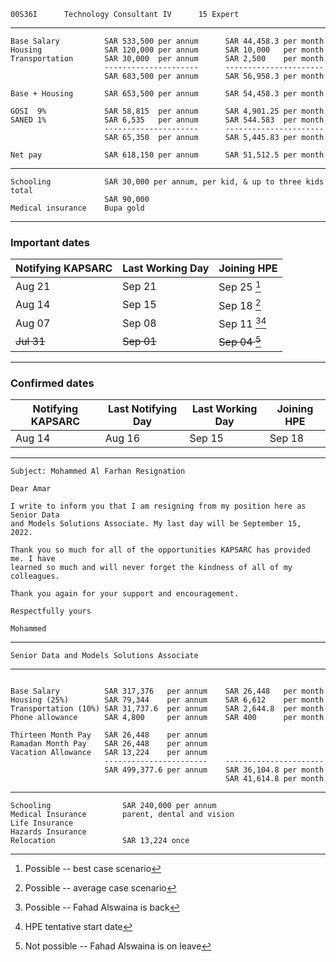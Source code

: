 ```
00S36I      Technology Consultant IV      15 Expert
```

--------------------------------------------------------------------------------

```
Base Salary          SAR 533,500 per annum      SAR 44,458.3 per month
Housing              SAR 120,000 per annum      SAR 10,000   per month
Transportation       SAR 30,000  per annum      SAR 2,500    per month
                     ---------------------      ----------------------
                     SAR 683,500 per annum      SAR 56,958.3 per month
```

```
Base + Housing       SAR 653,500 per annum      SAR 54,458.3 per month

GOSI  9%             SAR 58,815  per annum      SAR 4,901.25 per month
SANED 1%             SAR 6,535   per annum      SAR 544.583  per month
                     ---------------------      ----------------------
                     SAR 65,350  per annum      SAR 5,445.83 per month

Net pay              SAR 618,150 per annum      SAR 51,512.5 per month
```

--------------------------------------------------------------------------------

```
Schooling            SAR 30,000 per annum, per kid, & up to three kids total
                     SAR 90,000
Medical insurance    Bupa gold
```

--------------------------------------------------------------------------------

### Important dates

| Notifying KAPSARC | Last Working Day | Joining HPE |
| ----------- | ----------- | ----------- |
| Aug 21 | Sep 21 | Sep 25 [^1] |
| Aug 14 | Sep 15 | Sep 18 [^2] |
| Aug 07 | Sep 08 | Sep 11 [^3][^4] |
| ~~Jul 31~~ | ~~Sep 01~~ | ~~Sep 04 [^5]~~ |

[^1]: Possible -- best case scenario
[^2]: Possible -- average case scenario
[^3]: Possible -- Fahad Alswaina is back
[^4]: HPE tentative start date 
[^5]: Not possible -- Fahad Alswaina is on leave

--------------------------------------------------------------------------------

### Confirmed dates

| Notifying KAPSARC | Last Notifying Day | Last Working Day | Joining HPE |
| ----------- | ----------- | ----------- | ----------- |
| Aug 14 | Aug 16 | Sep 15 | Sep 18 |

--------------------------------------------------------------------------------

```
Subject: Mohammed Al Farhan Resignation

Dear Amar

I write to inform you that I am resigning from my position here as Senior Data
and Models Solutions Associate. My last day will be September 15, 2022.

Thank you so much for all of the opportunities KAPSARC has provided me. I have
learned so much and will never forget the kindness of all of my colleagues.

Thank you again for your support and encouragement.

Respectfully yours

Mohammed
```

--------------------------------------------------------------------------------

```
Senior Data and Models Solutions Associate
```

--------------------------------------------------------------------------------

```

Base Salary          SAR 317,376   per annum    SAR 26,448   per month
Housing (25%)        SAR 79,344    per annum    SAR 6,612    per month
Transportation (10%) SAR 31,737.6  per annum    SAR 2,644.8  per month
Phone allowance      SAR 4,800     per annum    SAR 400      per month

Thirteen Month Pay   SAR 26,448    per annum
Ramadan Month Pay    SAR 26,448    per annum
Vacation Allowance   SAR 13,224    per annum
                     -----------------------    ----------------------
                     SAR 499,377.6 per annum    SAR 36,104.8 per month
                                                SAR 41,614.8 per month
```

--------------------------------------------------------------------------------

```
Schooling                SAR 240,000 per annum
Medical Insurance        parent, dental and vision
Life Insurance
Hazards Insurance
Relocation               SAR 13,224 once
```
